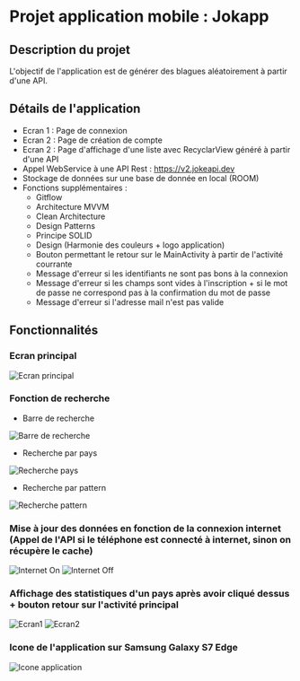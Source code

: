 # Projet application mobile : Jokapp

## Description du projet

L'objectif de l'application est de générer des blagues aléatoirement à partir d'une API.

## Détails de l'application

* Ecran 1 : Page de connexion
* Ecran 2 : Page de création de compte
* Ecran 2 : Page d'affichage d'une liste avec RecyclarView généré à partir d'une API
* Appel WebService à une API Rest : https://v2.jokeapi.dev
* Stockage de données sur une base de donnée en local (ROOM)
* Fonctions supplémentaires : 
  - Gitflow
  - Architecture MVVM
  - Clean Architecture
  - Design Patterns
  - Principe SOLID
  - Design (Harmonie des couleurs + logo application)
  - Bouton permettant le retour sur le MainActivity à partir de l'activité courrante
  - Message d'erreur si les identifiants ne sont pas bons à la connexion
  - Message d'erreur si les champs sont vides à l'inscription + si le mot de passe ne correspond pas à la confirmation du mot de passe
  - Message d'erreur si l'adresse mail n'est pas valide
  
## Fonctionnalités
  
  ### Ecran principal
  
  ![Ecran principal](https://github.com/Pragma-dev/Project_ESIEA/blob/master/images_readme/Principal.png)

  ### Fonction de recherche
  
  - Barre de recherche
  
  ![Barre de recherche](https://github.com/Pragma-dev/Project_ESIEA/blob/master/images_readme/Recherche.png)
 
  - Recherche par pays
  
  ![Recherche pays](https://github.com/Pragma-dev/Project_ESIEA/blob/master/images_readme/Name.png)
  
  - Recherche par pattern
  
  ![Recherche pattern](https://github.com/Pragma-dev/Project_ESIEA/blob/master/images_readme/pattern.png)
  
  ### Mise à jour des données en fonction de la connexion internet (Appel de l'API si le téléphone est connecté à internet, sinon on récupère le cache)
  
  ![Internet On](https://github.com/Pragma-dev/Project_ESIEA/blob/master/images_readme/InternetOn.png) ![Internet Off](https://github.com/Pragma-dev/Project_ESIEA/blob/master/images_readme/InternetOff.png)
  
  ### Affichage des statistiques d'un pays après avoir cliqué dessus + bouton retour sur l'activité principal

  ![Ecran1](https://github.com/Pragma-dev/Project_ESIEA/blob/master/images_readme/Ecran1.png) ![Ecran2](https://github.com/Pragma-dev/Project_ESIEA/blob/master/images_readme/Ecran2.png)
  
 
  ### Icone de l'application sur Samsung Galaxy S7 Edge
  
  ![Icone application](https://github.com/Pragma-dev/Project_ESIEA/blob/master/images_readme/IconeApplication.jpg)

